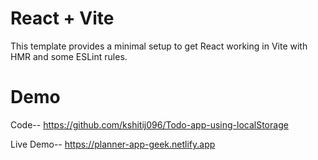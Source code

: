 # React + Vite

This template provides a minimal setup to get React working in Vite with HMR and some ESLint rules.

# Demo

Code-- https://github.com/kshitij096/Todo-app-using-localStorage

Live Demo-- https://planner-app-geek.netlify.app
